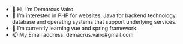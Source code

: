 - 👋 Hi, I’m Demarcus Vairo
- 👀 I’m interested in PHP for websites, Java for backend technology, database and operating systems that support underlying services.
- 🌱 I’m currently learning vue and spring framework.
- 📫 My Email address: demacrus.vairo#gmail.com


<!---
![Vairo's GitHub stats](https://github-readme-stats.vercel.app/api?username=DEMARCUS-VAIRO&show_icons=true)
![](https://img.shields.io/badge/PHP-8.X-blue?style=for-the-badge&logo=php&logoColor=blue)
--->
